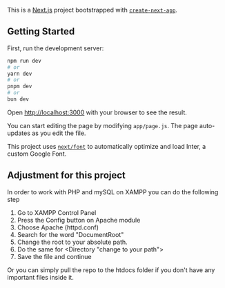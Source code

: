 This is a [Next.js](https://nextjs.org/) project bootstrapped with [`create-next-app`](https://github.com/vercel/next.js/tree/canary/packages/create-next-app).

## Getting Started

First, run the development server:

```bash
npm run dev
# or
yarn dev
# or
pnpm dev
# or
bun dev
```

Open [http://localhost:3000](http://localhost:3000) with your browser to see the result.

You can start editing the page by modifying `app/page.js`. The page auto-updates as you edit the file.

This project uses [`next/font`](https://nextjs.org/docs/basic-features/font-optimization) to automatically optimize and load Inter, a custom Google Font.

## Adjustment for this project
In order to work with PHP and mySQL on XAMPP you can do the following step
1. Go to XAMPP Control Panel
2. Press the Config button on Apache module
3. Choose Apache (httpd.conf)
4. Search for the word "DocumentRoot"
5. Change the root to your absolute path.
6. Do the same for <Directory "change to your path">
7. Save the file and continue

Or you can simply pull the repo to the htdocs folder if you don't have any important files inside it.